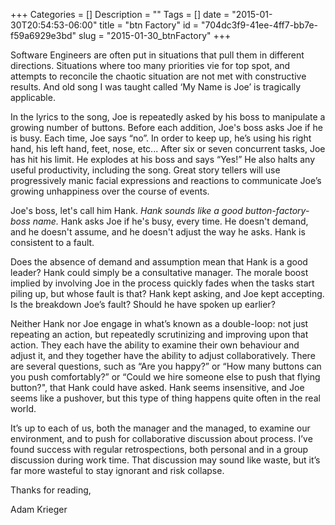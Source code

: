 +++
Categories = []
Description = ""
Tags = []
date = "2015-01-30T20:54:53-06:00"
title = "btn Factory"
id = "704dc3f9-41ee-4ff7-bb7e-f59a6929e3bd"
slug = "2015-01-30_btnFactory"
+++

Software Engineers are often put in situations that pull them in different directions. Situations where too many priorities vie for top spot, and attempts to reconcile the chaotic situation are not met with constructive results. And old song I was taught called ‘My Name is Joe’ is tragically applicable.

<!--more-->

In the lyrics to the song, Joe is repeatedly asked by his boss to manipulate a growing number of buttons. Before each addition, Joe's boss asks Joe if he is busy. Each time, Joe says “no”. In order to keep up, he’s using his right hand, his left hand, feet, nose, etc... After six or seven concurrent tasks, Joe has hit his limit. He explodes at his boss and says “Yes!” He also halts any useful productivity, including the song. Great story tellers will use progressively manic facial expressions and reactions to communicate Joe’s growing unhappiness over the course of events.

Joe's boss, let's call him Hank. *Hank sounds like a good button-factory-boss name.* Hank asks Joe if he's busy, every time. He doesn't demand, and he doesn't assume, and he doesn't adjust the way he asks. Hank is consistent to a fault.

Does the absence of demand and assumption mean that Hank is a good leader? Hank could simply be a consultative manager. The morale boost implied by involving Joe in the process quickly fades when the tasks start piling up, but whose fault is that? Hank kept asking, and Joe kept accepting. Is the breakdown Joe’s fault? Should he have spoken up earlier?

Neither Hank nor Joe engage in what’s known as a double-loop: not just repeating an action, but repeatedly scrutinizing and improving upon that action. They each have the ability to examine their own behaviour and adjust it, and they together have the ability to adjust collaboratively. There are several questions, such as “Are you happy?” or “How many buttons can you push comfortably?” or “Could we hire someone else to push that flying button?", that Hank could have asked. Hank seems insensitive, and Joe seems like a pushover, but this type of thing happens quite often in the real world.

It’s up to each of us, both the manager and the managed, to examine our environment, and to push for collaborative discussion about process. I’ve found success with regular retrospections, both personal and in a group discussion during work time. That discussion may sound like waste, but it’s far more wasteful to stay ignorant and risk collapse.

Thanks for reading,

Adam Krieger
